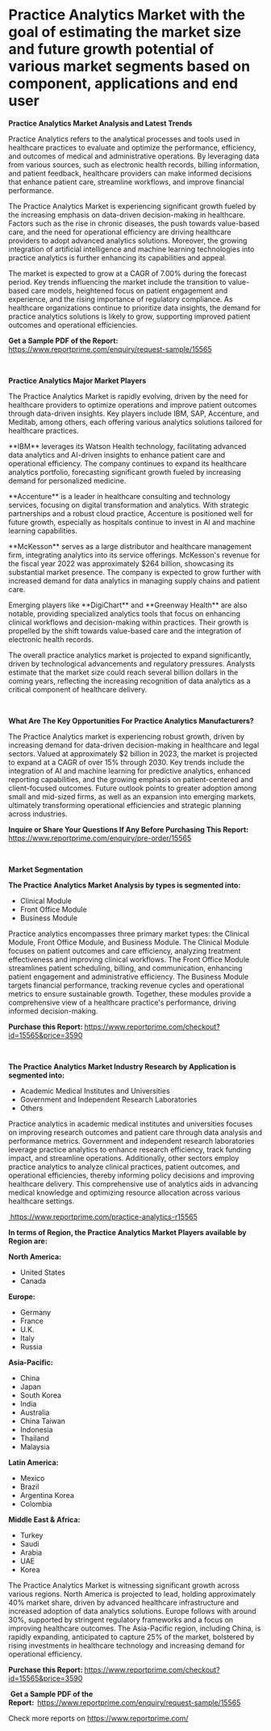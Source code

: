 <p><h1>Practice Analytics Market with the goal of estimating the market size and future growth potential of various market segments based on component, applications and end user</h1></p><p><strong>Practice Analytics Market Analysis and Latest Trends</strong></p>
<p><p>Practice Analytics refers to the analytical processes and tools used in healthcare practices to evaluate and optimize the performance, efficiency, and outcomes of medical and administrative operations. By leveraging data from various sources, such as electronic health records, billing information, and patient feedback, healthcare providers can make informed decisions that enhance patient care, streamline workflows, and improve financial performance.</p><p>The Practice Analytics Market is experiencing significant growth fueled by the increasing emphasis on data-driven decision-making in healthcare. Factors such as the rise in chronic diseases, the push towards value-based care, and the need for operational efficiency are driving healthcare providers to adopt advanced analytics solutions. Moreover, the growing integration of artificial intelligence and machine learning technologies into practice analytics is further enhancing its capabilities and appeal.</p><p>The market is expected to grow at a CAGR of 7.00% during the forecast period. Key trends influencing the market include the transition to value-based care models, heightened focus on patient engagement and experience, and the rising importance of regulatory compliance. As healthcare organizations continue to prioritize data insights, the demand for practice analytics solutions is likely to grow, supporting improved patient outcomes and operational efficiencies.</p></p>
<p><strong>Get a Sample PDF of the Report:&nbsp;</strong> <a href="https://www.reportprime.com/enquiry/request-sample/15565?utm_campaign=3453&utm_medium=2&utm_source=Github&utm_content=ia&utm_term=20032025&utm_id=practice-analytics">https://www.reportprime.com/enquiry/request-sample/15565</a></p>
<p>&nbsp;</p>
<p><strong>Practice Analytics Major Market Players</strong></p>
<p><p>The Practice Analytics Market is rapidly evolving, driven by the need for healthcare providers to optimize operations and improve patient outcomes through data-driven insights. Key players include IBM, SAP, Accenture, and Meditab, among others, each offering various analytics solutions tailored for healthcare practices.</p><p>**IBM** leverages its Watson Health technology, facilitating advanced data analytics and AI-driven insights to enhance patient care and operational efficiency. The company continues to expand its healthcare analytics portfolio, forecasting significant growth fueled by increasing demand for personalized medicine.</p><p>**Accenture** is a leader in healthcare consulting and technology services, focusing on digital transformation and analytics. With strategic partnerships and a robust cloud practice, Accenture is positioned well for future growth, especially as hospitals continue to invest in AI and machine learning capabilities.</p><p>**McKesson** serves as a large distributor and healthcare management firm, integrating analytics into its service offerings. McKesson's revenue for the fiscal year 2022 was approximately $264 billion, showcasing its substantial market presence. The company is expected to grow further with increased demand for data analytics in managing supply chains and patient care.</p><p>Emerging players like **DigiChart** and **Greenway Health** are also notable, providing specialized analytics tools that focus on enhancing clinical workflows and decision-making within practices. Their growth is propelled by the shift towards value-based care and the integration of electronic health records.</p><p>The overall practice analytics market is projected to expand significantly, driven by technological advancements and regulatory pressures. Analysts estimate that the market size could reach several billion dollars in the coming years, reflecting the increasing recognition of data analytics as a critical component of healthcare delivery.</p></p>
<p>&nbsp;</p>
<p><strong>What Are The Key Opportunities For Practice Analytics Manufacturers?</strong></p>
<p><p>The Practice Analytics market is experiencing robust growth, driven by increasing demand for data-driven decision-making in healthcare and legal sectors. Valued at approximately $2 billion in 2023, the market is projected to expand at a CAGR of over 15% through 2030. Key trends include the integration of AI and machine learning for predictive analytics, enhanced reporting capabilities, and the growing emphasis on patient-centered and client-focused outcomes. Future outlook points to greater adoption among small and mid-sized firms, as well as an expansion into emerging markets, ultimately transforming operational efficiencies and strategic planning across industries.</p></p>
<p><strong>Inquire or Share Your Questions If Any Before Purchasing This Report:</strong> <a href="https://www.reportprime.com/enquiry/pre-order/15565?utm_campaign=3453&utm_medium=2&utm_source=Github&utm_content=ia&utm_term=20032025&utm_id=practice-analytics">https://www.reportprime.com/enquiry/pre-order/15565</a></p>
<p>&nbsp;</p>
<p><strong>Market Segmentation</strong></p>
<p><strong>The Practice Analytics Market Analysis by types is segmented into:</strong></p>
<p><ul><li>Clinical Module</li><li>Front Office Module</li><li>Business Module</li></ul></p>
<p><p>Practice analytics encompasses three primary market types: the Clinical Module, Front Office Module, and Business Module. The Clinical Module focuses on patient outcomes and care efficiency, analyzing treatment effectiveness and improving clinical workflows. The Front Office Module streamlines patient scheduling, billing, and communication, enhancing patient engagement and administrative efficiency. The Business Module targets financial performance, tracking revenue cycles and operational metrics to ensure sustainable growth. Together, these modules provide a comprehensive view of a healthcare practice's performance, driving informed decision-making.</p></p>
<p><strong>Purchase this Report:&nbsp;</strong><a href="https://www.reportprime.com/checkout?id=15565&price=3590&utm_campaign=3453&utm_medium=2&utm_source=Github&utm_content=ia&utm_term=20032025&utm_id=practice-analytics">https://www.reportprime.com/checkout?id=15565&price=3590</a></p>
<p>&nbsp;</p>
<p><strong>The Practice Analytics Market Industry Research by Application is segmented into:</strong></p>
<p><ul><li>Academic Medical Institutes and Universities</li><li>Government and Independent Research Laboratories</li><li>Others</li></ul></p>
<p><p>Practice analytics in academic medical institutes and universities focuses on improving research outcomes and patient care through data analysis and performance metrics. Government and independent research laboratories leverage practice analytics to enhance research efficiency, track funding impact, and streamline operations. Additionally, other sectors employ practice analytics to analyze clinical practices, patient outcomes, and operational efficiencies, thereby informing policy decisions and improving healthcare delivery. This comprehensive use of analytics aids in advancing medical knowledge and optimizing resource allocation across various healthcare settings.</p></p>
<p><a href="https://www.reportprime.com/practice-analytics-r15565?utm_campaign=3453&utm_medium=2&utm_source=Github&utm_content=ia&utm_term=20032025&utm_id=practice-analytics">&nbsp;https://www.reportprime.com/practice-analytics-r15565</a></p>
<p><strong>In terms of Region, the Practice Analytics Market Players available by Region are:</strong></p>
<p>
    <p> <strong> North America: </strong>
        <ul>
            <li>United States</li>
            <li>Canada</li>
        </ul>
        </p> 
    <p> <strong> Europe: </strong>
        <ul>
            <li>Germany</li>
            <li>France</li>
            <li>U.K.</li>
            <li>Italy</li>
            <li>Russia</li>
        </ul>
        </p> 
    <p> <strong> Asia-Pacific: </strong>
        <ul>
            <li>China</li>
            <li>Japan</li>
            <li>South Korea</li>
            <li>India</li>
            <li>Australia</li>
            <li>China Taiwan</li>
            <li>Indonesia</li>
            <li>Thailand</li>
            <li>Malaysia</li>
        </ul>
        </p> 
    <p> <strong> Latin America: </strong>
        <ul>
            <li>Mexico</li>
            <li>Brazil</li>
            <li>Argentina Korea</li>
            <li>Colombia</li>
        </ul>
        </p> 
    <p> <strong> Middle East & Africa: </strong>
        <ul>
            <li>Turkey</li>
            <li>Saudi</li>
            <li>Arabia</li>
            <li>UAE</li>
            <li>Korea</li>
        </ul>
    </p>
    </p>
<p><p>The Practice Analytics Market is witnessing significant growth across various regions. North America is projected to lead, holding approximately 40% market share, driven by advanced healthcare infrastructure and increased adoption of data analytics solutions. Europe follows with around 30%, supported by stringent regulatory frameworks and a focus on improving healthcare outcomes. The Asia-Pacific region, including China, is rapidly expanding, anticipated to capture 25% of the market, bolstered by rising investments in healthcare technology and increasing demand for operational efficiency.</p></p>
<p><strong>Purchase this Report: </strong><a href="https://www.reportprime.com/checkout?id=15565&price=3590&utm_campaign=3453&utm_medium=2&utm_source=Github&utm_content=ia&utm_term=20032025&utm_id=practice-analytics">https://www.reportprime.com/checkout?id=15565&price=3590</a></p>
<p>&nbsp;<strong>Get a Sample PDF of the Report:&nbsp;&nbsp;</strong><a href="https://www.reportprime.com/enquiry/request-sample/15565?utm_campaign=3453&utm_medium=2&utm_source=Github&utm_content=ia&utm_term=20032025&utm_id=practice-analytics">https://www.reportprime.com/enquiry/request-sample/15565</a></p>
<p><strong></strong></p>
<p>Check more reports on <a href="https://www.reportprime.com/?utm_campaign=3453&utm_medium=2&utm_source=Github&utm_content=ia&utm_term=20032025&utm_id=practice-analytics">https://www.reportprime.com/</a></p>